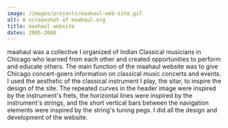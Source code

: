 ```yaml
---
image: /images/projects/maahaul-web-site.gif
alt: A screenshot of maahaul.org
title: maahaul website
dates: 2005-2008
---
```

maahaul was a collective I organized of Indian Classical musicians in Chicago who learned from each other and created opportunities to perform and educate others. The main function of the maahaul website was to give Chicago concert-goers information on classical music concerts and events. I used the aesthetic of the classical instrument I play, the sitar, to inspire the design of the site. The repeated curves in the header image were inspired by the instrument's frets, the horizontal lines were inspired by the instrument's strings, and the short vertical bars between the navigation elements were inspired by the string's tuning pegs. I did all the design and development of the website.

